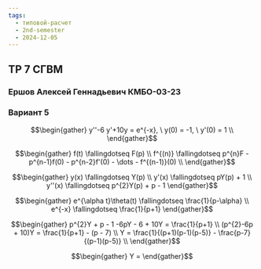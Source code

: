 ```yaml
---
tags:
  - типовой-расчет
  - 2nd-semester
  - 2024-12-05
---
```


## ТР 7 СГВМ

### Ершов Алексей Геннадьевич КМБО-03-23

### Вариант 5

$$\begin{gather}
y''-6 y'+10y = e^{-x}, \ y(0) = -1, \ y'(0) = 1 \\
\end{gather}$$

$$\begin{gather}
f(t) \fallingdotseq F(p) \\
f^{(n)} \fallingdotseq p^{n}F - p^{n-1}f(0) - p^{n-2}f'(0) - \dots - f^{(n-1)}(0) \\
\end{gather}$$

$$\begin{gather}
y(x) \fallingdotseq Y(p) \\
y'(x) \fallingdotseq pY(p) + 1 \\
y''(x) \fallingdotseq p^{2}Y(p) + p - 1
\end{gather}$$

$$\begin{gather}
e^{\alpha t}\theta(t) \fallingdotseq \frac{1}{p-\alpha} \\
e^{-x} \fallingdotseq \frac{1}{p+1}
\end{gather}$$

$$\begin{gather}
p^{2}Y + p - 1 -6pY - 6 + 10Y = \frac{1}{p+1} \\
(p^{2}-6p + 10)Y = \frac{1}{p+1} - (p - 7) \\
Y = \frac{1}{(p+1)(p-1)(p-5)} - \frac{p-7}{(p-1)(p-5)} \\
\end{gather}$$

$$\begin{gather}
Y = 
\end{gather}$$